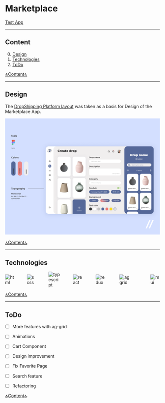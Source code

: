 # Marketplace

<a href="https://mordvintsevmv.github.io/marketplace" target="_blank">Test App</a>

---

## <a name="content">Content</a>

0. [Design](#layout)
1. [Technologies](#technologies)
1. [ToDo](#todo)

[🔝Content🔝](#content)

---

## <a name="layout">Design</a>

The <a href="https://dribbble.com/shots/16007150-Drop-Shipping-Platform">DropShipping Platform layout</a> 
was taken as a basis for Design of the Marketplace App.

![layout](readme-img/layout.png)

[🔝Content🔝](#content)

---

## <a name="technologies">Technologies</a>

<div style="display:flex; flex-direction: row; justify-content: space-around; align-items: center; gap: 40px">
<img src="https://upload.wikimedia.org/wikipedia/commons/thumb/6/61/HTML5_logo_and_wordmark.svg/1024px-HTML5_logo_and_wordmark.svg.png?20170517184425" width="40" alt="html"/>
<img src="https://1000logos.net/wp-content/uploads/2020/08/Sass-Logo-1024x640.png" width="40" alt="scss"/>
<img src="https://www.svgrepo.com/show/303600/typescript-logo.svg" width="40" alt="typescript"/>
<img src="https://www.vectorlogo.zone/logos/reactjs/reactjs-icon.svg" width="40" alt="react"/>
<img src="https://cdn.icon-icons.com/icons2/2415/PNG/512/redux_original_logo_icon_146365.png" width="40" alt="redux"/>
<img src="https://blog.ag-grid.com/content/images/2021/02/new-logo-1.png" width="80" alt="ag grid"/>
<img src="https://mui.com/static/logo.png" width="40" alt="mui"/>
</div>

[🔝Content🔝](#content)

---

## <a name="todo">ToDo</a>

- [ ] More features with ag-grid

- [ ] Animations

- [ ] Cart Component

- [ ] Design improvement

- [ ] Fix Favorite Page 

- [ ] Search feature

- [ ] Refactoring 

[🔝Content🔝](#content)
